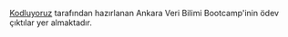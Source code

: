 [Kodluyoruz](https://www.kodluyoruz.com) tarafından hazırlanan Ankara Veri Bilimi Bootcamp'inin ödev çıktılar yer almaktadır.

